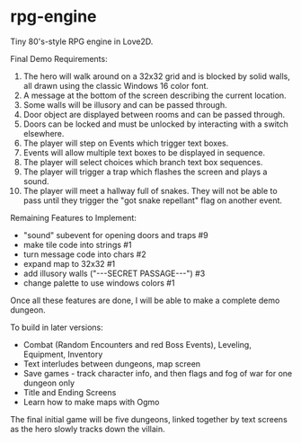 # rpg-engine
Tiny 80's-style RPG engine in Love2D.

 
Final Demo Requirements:
  1) The hero will walk around on a 32x32 grid and is blocked by solid walls, all drawn using the classic Windows 16 color font.
  2) A message at the bottom of the screen describing the current location.
  3) Some walls will be illusory and can be passed through.
  4) Door object are displayed between rooms and can be passed through.
  5) Doors can be locked and must be unlocked by interacting with a switch elsewhere.
  6) The player will step on Events which trigger text boxes.
  7) Events will allow multiple text boxes to be displayed in sequence.
  8) The player will select choices which branch text box sequences.
  9) The player will trigger a trap which flashes the screen and plays a sound.
 10) The player will meet a hallway full of snakes. They will not be able to pass until they trigger the "got snake repellant" flag on another event.
  
  
Remaining Features to Implement:
- "sound" subevent for opening doors and traps #9
- make tile code into strings #1
- turn message code into chars #2
- expand map to 32x32 #1
- add illusory walls ("---SECRET PASSAGE---") #3
- change palette to use windows colors #1
  
Once all these features are done, I will be able to make a complete demo dungeon.

To build in later versions: 
- Combat (Random Encounters and red Boss Events), Leveling, Equipment, Inventory
- Text interludes between dungeons, map screen
- Save games - track character info, and then flags and fog of war for one dungeon only
- Title and Ending Screens
- Learn how to make maps with Ogmo

The final initial game will be five dungeons, linked together by text screens as the hero slowly tracks down the villain. 